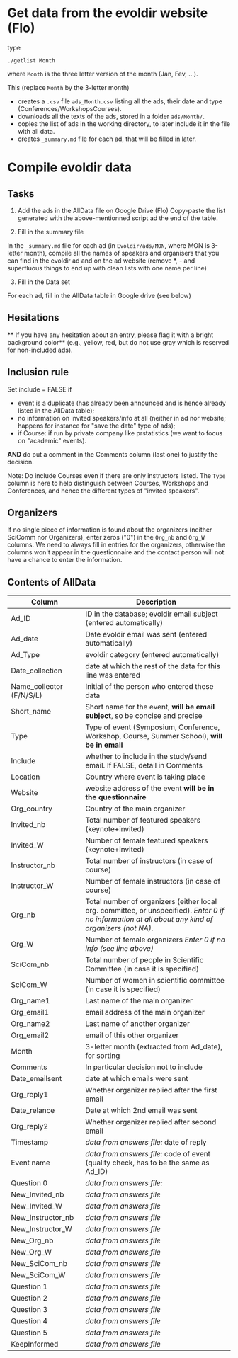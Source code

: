 
# Get data from the evoldir website (Flo)

type
```
./getlist Month
```
where `Month` is the three letter version of the month (Jan, Fev, ...). 

This (replace `Month` by the 3-letter month)
- creates a `.csv` file `ads_Month.csv` listing all the ads, their date and type (Conferences/WorkshopsCourses).
- downloads all the texts of the ads, stored in a folder `ads/Month/`.
- copies the list of ads in the working directory, to later include it in the file with all data.
- creates `_summary.md` file for each ad, that will be filled in later.

# Compile evoldir data

## Tasks

 1) Add the ads in the AllData file on Google Drive (Flo)
   Copy-paste the list generated with the above-mentionned script ad the end of the table.

 2) Fill in the summary file

  In the `_summary.md` file for each ad (in `Evoldir/ads/MON`, where MON is 3-letter month), compile all the names of speakers and organisers that you can find in the evoldir ad and on the ad website (remove *, - and superfluous things to end up with clean lists with one name per line)

 3) Fill in the Data set

   For each ad, fill in the AllData table in Google drive (see below)

## Hesitations

** If you have any hesitation about an entry, please flag it with a bright background color** (e.g., yellow, red, but do not use gray which is reserved for non-included ads).

## Inclusion rule

Set include = FALSE if

 - event is a duplicate (has already been announced and is hence already listed in the AllData table);
 - no information on invited speakers/info at all (neither in ad nor website; happens for instance for "save the date" type of ads);
 - if Course: if run by private company like prstatistics (we want to focus on "academic" events). 

**AND** do put a comment in the Comments column (last one) to justify the decision. 

Note: Do include Courses even if there are only instructors listed. The `Type` column is here to help distinguish between Courses, Workshops and Conferences, and hence the different types of "invited speakers". 

## Organizers

If no single piece of information is found about the organizers (neither SciComm nor Organizers), enter zeros ("0") in the `Org_nb` and `Org_W` columns. We need to always fill in entries for the organizers, otherwise the columns won't appear in the questionnaire and the contact person will not have a chance to enter the information.

## Contents of AllData

Column | Description
-------|------------- 
Ad_ID | ID in the database; evoldir email subject (entered automatically)
Ad_date | Date evoldir email was sent (entered automatically)
Ad_Type | evoldir category (entered automatically)
Date_collection | date at which the rest of the data for this line was entered
Name_collector (F/N/S/L) | Initial of the person who entered these data
Short_name | Short name for the event, **will be email subject**, so be concise and precise
Type | Type of event (Symposium, Conference, Workshop, Course, Summer School), **will be in email**
Include | whether to include in the study/send email. If FALSE, detail in Comments
Location | Country where event is taking place
Website | website address of the event **will be in the questionnaire**
Org_country | Country of the main organizer	
Invited_nb | Total number of featured speakers (keynote+invited)	
Invited_W	| Number of female featured speakers (keynote+invited)
Instructor_nb | Total number of instructors (in case of course)	
Instructor_W | Number of female instructors (in case of course)	
Org_nb | Total number of organizers (either local org. committee, or unspecified). *Enter 0 if no information at all about any kind of organizers (not NA)*.	
Org_W	| Number of female organizers *Enter 0 if no info (see line above)*
SciCom_nb | Total number of people in Scientific Committee (in case it is specified)	
SciCom_W | Number of women in scientific committee (in case it is specified)
Org_name1 | Last name of the main organizer	
Org_email1	| email address of the  main organizer
Org_name2 | Last name of another organizer	
Org_email2 | email of this other organizer	
Month	| 3-letter month (extracted from Ad_date), for sorting
Comments | In particular decision not to include
Date_emailsent | date at which emails were sent	
Org_reply1 | Whether organizer replied	after the first email
Date_relance | Date at which 2nd email was sent
Org_reply2 | Whether organizer replied after second email
Timestamp	| *data from answers file:* date of reply
Event name | *data from answers file:* code of event (quality check, has to be the same as Ad_ID)
Question 0 | *data from answers file:* 
New_Invited_nb	| *data from answers file*
New_Invited_W | *data from answers file*
New_Instructor_nb | *data from answers file*
New_Instructor_W | *data from answers file*
New_Org_nb | *data from answers file*
New_Org_W | *data from answers file*
New_SciCom_nb | *data from answers file*
New_SciCom_W | *data from answers file*
Question 1 | *data from answers file*
Question 2 | *data from answers file*
Question 3 | *data from answers file*
Question 4 | *data from answers file*
Question 5 | *data from answers file*
KeepInformed | *data from answers file*
